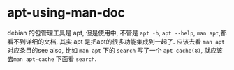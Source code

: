 # apt-using-man-doc

debian 的包管理工具是 apt, 但是使用中, 不管是 `apt -h`, `apt --help`, `man apt`,都看不到详细的文档, 其实 apt 是把apt的很多功能集成到一起了. 应该去看 `man apt` 对应条目的see also, 比如 `man apt` 下的 `search` 写了一个 `apt-cache(8)`, 就应该去`man apt-cache` 下面看 `search`.